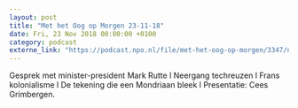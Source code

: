 ```yaml
---
layout: post
title: "Met het Oog op Morgen 23-11-18"
date: Fri, 23 Nov 2018 00:00:00 +0100
category: podcast
externe_link: "https://podcast.npo.nl/file/met-het-oog-op-morgen/3347/nporadio1_met-het-oog-op-morgen_20181123_met-het-oog-op-morgen-23-11-18.mp3"
---
```


Gesprek met minister-president Mark Rutte l Neergang techreuzen l Frans kolonialisme l De tekening die een Mondriaan bleek l Presentatie: Cees Grimbergen.
